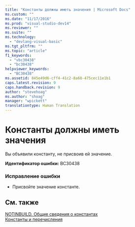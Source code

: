 ```yaml
---
title: "Константы должны иметь значения | Microsoft Docs"
ms.custom: ""
ms.date: "11/17/2016"
ms.prod: "visual-studio-dev14"
ms.reviewer: ""
ms.suite: ""
ms.technology: 
  - "devlang-visual-basic"
ms.tgt_pltfrm: ""
ms.topic: "article"
f1_keywords: 
  - "vbc30438"
  - "bc30438"
helpviewer_keywords: 
  - "BC30438"
ms.assetid: 845e49d6-cff4-41c2-8a68-475cec11e1b1
caps.latest.revision: 9
caps.handback.revision: 9
author: "stevehoag"
ms.author: "shoag"
manager: "wpickett"
translationtype: Human Translation
---
```

# Константы должны иметь значения
Вы объявили константу, не присвоив ей значение.  
  
 **Идентификатор ошибки:** BC30438  
  
### Исправление ошибки  
  
-   Присвойте значение константе.  
  
## См. также  
 [NOTINBUILD. Общие сведения о константах](http://msdn.microsoft.com/ru-ru/5c7f57fb-48b2-4a2f-afee-79d8e3adf15b)   
 [Константы и перечисления](../../visual-basic/language-reference/constants-and-enumerations.md)